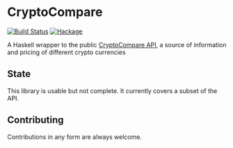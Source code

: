 # CryptoCompare

[![Build Status](https://travis-ci.org/aviaviavi/cryptocompare.svg?branch=master)](https://travis-ci.org/aviaviavi/cryptocompare)
[![Hackage](https://img.shields.io/hackage/v/cryptocompare.svg)]()

A Haskell wrapper to the public [CryptoCompare API](https://www.cryptocompare.com/api/), a 
source of information and pricing of different crypto currencies

## State

This library is usable but not complete. It currently covers a subset of the API.

## Contributing

Contributions in any form are always welcome.
